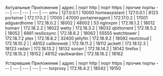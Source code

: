 Актуальные
Приложение     | адрес       | порт http | порт https | прочие порты
---            | ---         | ---       | ---        | ---
omv            | 127.0.0.1   | 10000 
homeassistant  | 127.0.0.1   | 8123
portainer      | 172.17.0.2  | 17000     | 47000
portaineragent | 172.17.0.2  | 17001
adguardhome    | 172.18.0.2  | 18002     | 48002       | 53
nginxpm        | 172.18.1.2  | 18012
homarr         | 172.18.2.2  | 18022
wetty          | 172.18.3.2  | 18032
qbittorrent    | 172.18.5.2  | 18052     | 6881
resiliosync    | 172.18.6.2  | 18062     | 55555
watchtower     | 172.18.7.2
plex           | 172.18.8.2  | 32400
jellyfin       | 172.18.9.2  | 18092
nextcloud      | 172.18.10.2 |           | 48102
calibreweb     | 172.18.11.2 | 18112
jackett        | 172.18.12.3 | 18123
radarr         | 172.18.13.2 | 18132
sonarr         | 172.18.14.2 | 18142
firefox        | 172.18.15.2 | 18152     | 48152
vaultwarden    | 172.18.16.2 | 18162

Устаревшие
Приложение     | адрес       | порт http | порт https | прочие порты
---            | ---         | ---       | ---        | ---
torproxy       | 172.18.4.2  | 18042     | 19150
